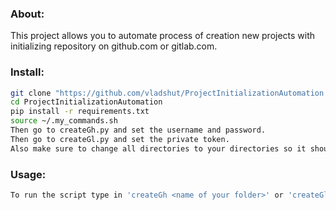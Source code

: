### About:
This project allows you to automate process of creation new projects with initializing repository on github.com or gitlab.com.

### Install: 
```bash
git clone "https://github.com/vladshut/ProjectInitializationAutomation.git"
cd ProjectInitializationAutomation
pip install -r requirements.txt
source ~/.my_commands.sh
Then go to createGh.py and set the username and password.
Then go to createGl.py and set the private token.
Also make sure to change all directories to your directories so it should be '/home/<your username>/path/to/your/project'
```

### Usage:
```bash
To run the script type in 'createGh <name of your folder>' or 'createGl <name of your folder>' 
```
